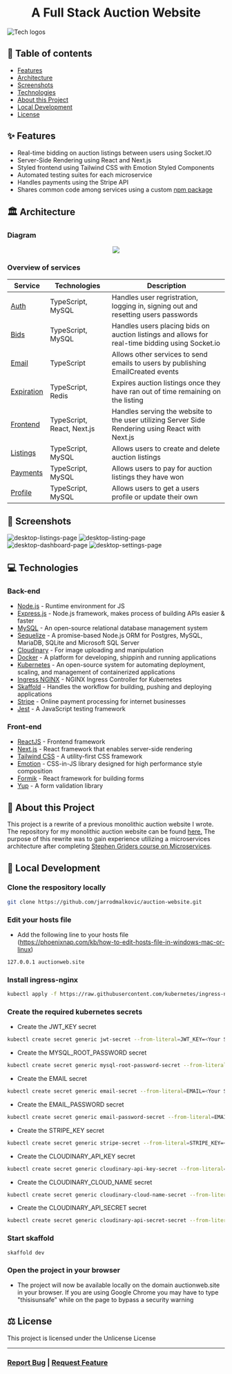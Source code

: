 <h1 align="center">A Full Stack Auction Website</h1>

![Tech logos](https://i.ibb.co/f4Qc3Fj/tech-info-auction-website.png)

## 📝 Table of contents

- [Features](#-features)
- [Architecture](#-architecture)
- [Screenshots](#-screenshots)
- [Technologies](#-technologies)
- [About this Project](#-about-this-project)
- [Local Development](#-local-development)
- [License](#-license)

## ✨ Features

- Real-time bidding on auction listings between users using Socket.IO
- Server-Side Rendering using React and Next.js
- Styled frontend using Tailwind CSS with Emotion Styled Components
- Automated testing suites for each microservice
- Handles payments using the Stripe API
- Shares common code among services using a custom [npm package](./src/common)


## 🏛️ Architecture 

### Diagram

<p align="center">
  <img src="https://i.ibb.co/X8sbvVt/auction-website-diagram.png" />
</p>

### Overview of services

| Service                             | Technologies               | Description             |
| ----------------------------------- | -------------------------- | ----------------------- |
| [Auth](./services/auth)         | TypeScript, MySQL          | Handles user regristration, logging in, signing out and resetting users passwords  |
| [Bids](./services/bid)          | TypeScript, MySQL          | Handles users placing bids on auction listings and allows for real-time bidding using Socket.io |
| [Email](./services/email)       | TypeScript                 | Allows other services to send emails to users by publishing EmailCreated events |
| [Expiration](./services/bid)    | TypeScript, Redis          | Expires auction listings once they have ran out of time remaining on the listing |
| [Frontend](./services/frontend) | TypeScript, React, Next.js | Handles serving the website to the user utilizing Server Side Rendering using React with Next.js |
| [Listings](./services/listings) | TypeScript, MySQL          | Allows users to create and delete auction listings |
| [Payments](./services/payments) | TypeScript, MySQL          | Allows users to pay for auction listings they have won   |
| [Profile](./services/profile)   | TypeScript, MySQL          | Allows users to get a users profile or update their own |

## 📸 Screenshots
![desktop-listings-page](https://i.ibb.co/CtKKwbt/desktop-listings-page.png)
![desktop-listing-page](https://i.ibb.co/vP7Wy1m/Listing-Screenshot.png)
![desktop-dashboard-page](https://i.ibb.co/m90KLbV/auction-website-dashboard-screenshot.png)
![desktop-settings-page](https://i.ibb.co/rvbxNw9/auction-website-profile-settings-screenshot.png)

## 💻 Technologies

### Back-end
- [Node.js](https://nodejs.org/en/) - Runtime environment for JS
- [Express.js](https://expressjs.com/) - Node.js framework, makes process of building APIs easier & faster
- [MySQL](https://www.mysql.com/) -  An open-source relational database management system
- [Sequelize](https://sequelize.org/) - A promise-based Node.js ORM for Postgres, MySQL, MariaDB, SQLite and Microsoft SQL Server
- [Cloudinary](https://cloudinary.com/) - For image uploading and manipulation
- [Docker](https://www.docker.com/) - A platform for developing, shippinh and running applications
- [Kubernetes](https://kubernetes.io/) -  An open-source system for automating deployment, scaling, and management of containerized applications
- [Ingress NGINX](https://kubernetes.github.io/ingress-nginx/) - NGINX Ingress Controller for Kubernetes
- [Skaffold](https://skaffold.dev/) - Handles the workflow for building, pushing and deploying applications
- [Stripe](https://stripe.com/) - Online payment processing for internet businesses
- [Jest](https://jestjs.io/) - A JavaScript testing framework

### Front-end
- [ReactJS](https://reactjs.org/) - Frontend framework
- [Next.js](https://nextjs.org/) - React framework that enables server-side rendering
- [Tailwind CSS](https://tailwindcss.com/) - A utility-first CSS framework
- [Emotion](https://emotion.sh/) - CSS-in-JS library designed for high performance style composition
- [Formik](https://formik.org/) - React framework for building forms
- [Yup](https://github.com/jquense/yup) - A form validation library

## 📙 About this Project

This project is a rewrite of a previous monolithic auction website I wrote. The repository for my monolithic auction website can be found [here.](https://github.com/jarrodmalkovic/auction-website-monolith) The purpose of this rewrite was to gain experience utilizing a microservices architecture after completing [Stephen Griders course on Microservices](https://www.udemy.com/course/microservices-with-node-js-and-react/).

## 🚀 Local Development


### Clone the respository locally

```bash
git clone https://github.com/jarrodmalkovic/auction-website.git
```

### Edit your hosts file
- Add the following line to your hosts file (https://phoenixnap.com/kb/how-to-edit-hosts-file-in-windows-mac-or-linux)
```bash
127.0.0.1 auctionweb.site
```

### Install ingress-nginx

```bash
kubectl apply -f https://raw.githubusercontent.com/kubernetes/ingress-nginx/controller-v0.44.0/deploy/static/provider/cloud/deploy.yaml
```

### Create the required kubernetes secrets

- Create the JWT_KEY secret

```bash
kubectl create secret generic jwt-secret --from-literal=JWT_KEY=<Your Secret Here>
```

- Create the MYSQL_ROOT_PASSWORD secret

```bash
kubectl create secret generic mysql-root-password-secret --from-literal=MYSQL_ROOT_PASSWORD=<Your Secret Here>
```

- Create the EMAIL secret

```bash
kubectl create secret generic email-secret --from-literal=EMAIL=<Your Secret Here>
```

- Create the EMAIL_PASSWORD secret

```bash
kubectl create secret generic email-password-secret --from-literal=EMAIL_PASSWORD=<Your Secret Here>
```

- Create the STRIPE_KEY secret

```bash
kubectl create secret generic stripe-secret --from-literal=STRIPE_KEY=<Your Secret Here>
```

- Create the CLOUDINARY_API_KEY secret

```bash
kubectl create secret generic cloudinary-api-key-secret --from-literal=CLOUDINARY_API_KEY=<Your Secret Here>
```

- Create the CLOUDINARY_CLOUD_NAME secret

```bash
kubectl create secret generic cloudinary-cloud-name-secret --from-literal=CLOUDINARY_CLOUD_NAME=<Your Secret Here>
```

- Create the CLOUDINARY_API_SECRET secret

```bash
kubectl create secret generic cloudinary-api-secret-secret --from-literal=CLOUDINARY_API_SECRET=<Your Secret Here>
```

### Start skaffold

```basb
skaffold dev
```

### Open the project in your browser
- The project will now be available locally on the domain auctionweb.site in your browser. If you are using Google Chrome you may have to type "thisisunsafe" while on the page to bypass a security warning

## ⚖️ License

This project is licensed under the Unlicense License

<hr>

<h3>
  <a href="https://github.com/jarrodmalkovic/auction-website/issues">Report Bug</a> |
  <a href="https://github.com/jarrodmalkovic/auction-website/issues">Request Feature</a> 
</h3>
